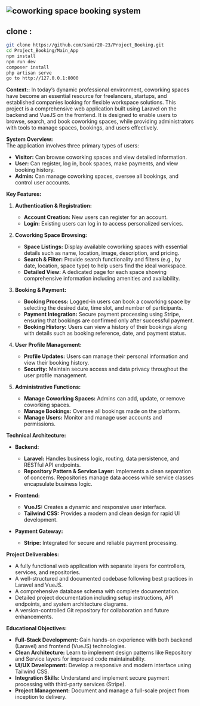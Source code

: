  
## <img src="https://readme-typing-svg.herokuapp.com?font=Fira+Code&weight=700&size=35&duration=4&pause=20&color=6D26BFFF&center=true&vCenter=true&width=999&lines=Coworking+Space+Booking+System" alt="coworking space booking system" />

 ## clone :
 ```bash
git clone https://github.com/samir20-23/Project_Booking.git
cd Project_Booking/Main_App 
npm install 
npm run dev
composer install
php artisan serve
go to http://127.0.0.1:8000
```

**Context::** 
In today’s dynamic professional environment, coworking spaces have become an essential resource for freelancers, startups, and established companies looking for flexible workspace solutions. This project is a comprehensive web application built using Laravel on the backend and VueJS on the frontend. It is designed to enable users to browse, search, and book coworking spaces, while providing administrators with tools to manage spaces, bookings, and users effectively.

**System Overview:**  
The application involves three primary types of users:
- **Visitor:** Can browse coworking spaces and view detailed information.
- **User:** Can register, log in, book spaces, make payments, and view booking history.
- **Admin:** Can manage coworking spaces, oversee all bookings, and control user accounts.

**Key Features:**

1. **Authentication & Registration:**
   - **Account Creation:** New users can register for an account.
   - **Login:** Existing users can log in to access personalized services.
 
2. **Coworking Space Browsing:**
   - **Space Listings:** Display available coworking spaces with essential details such as name, location, image, description, and pricing.
   - **Search & Filter:** Provide search functionality and filters (e.g., by date, location, space type) to help users find the ideal workspace.
   - **Detailed View:** A dedicated page for each space showing comprehensive information including amenities and availability.

3. **Booking & Payment:**
   - **Booking Process:** Logged-in users can book a coworking space by selecting the desired date, time slot, and number of participants.
   - **Payment Integration:** Secure payment processing using Stripe, ensuring that bookings are confirmed only after successful payment.
   - **Booking History:** Users can view a history of their bookings along with details such as booking reference, date, and payment status.

4. **User Profile Management:**
   - **Profile Updates:** Users can manage their personal information and view their booking history.
   - **Security:** Maintain secure access and data privacy throughout the user profile management.

5. **Administrative Functions:**
   - **Manage Coworking Spaces:** Admins can add, update, or remove coworking spaces.
   - **Manage Bookings:** Oversee all bookings made on the platform.
   - **Manage Users:** Monitor and manage user accounts and permissions.

**Technical Architecture:**

- **Backend:**  
  - **Laravel:** Handles business logic, routing, data persistence, and RESTful API endpoints.
  - **Repository Pattern & Service Layer:** Implements a clean separation of concerns. Repositories manage data access while service classes encapsulate business logic.

- **Frontend:**  
  - **VueJS:** Creates a dynamic and responsive user interface.
  - **Tailwind CSS:** Provides a modern and clean design for rapid UI development.

- **Payment Gateway:**  
  - **Stripe:** Integrated for secure and reliable payment processing.

**Project Deliverables:**
- A fully functional web application with separate layers for controllers, services, and repositories.
- A well-structured and documented codebase following best practices in Laravel and VueJS.
- A comprehensive database schema with complete documentation.
- Detailed project documentation including setup instructions, API endpoints, and system architecture diagrams.
- A version-controlled Git repository for collaboration and future enhancements.

**Educational Objectives:**
- **Full-Stack Development:** Gain hands-on experience with both backend (Laravel) and frontend (VueJS) technologies.
- **Clean Architecture:** Learn to implement design patterns like Repository and Service layers for improved code maintainability.
- **UI/UX Development:** Develop a responsive and modern interface using Tailwind CSS.
- **Integration Skills:** Understand and implement secure payment processing with third-party services (Stripe).
- **Project Management:** Document and manage a full-scale project from inception to delivery.
